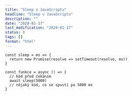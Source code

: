 ```yaml
---
title: "Sleep v JavaScriptu"
headline: "Sleep v JavaScriptu"
description: ""
date: "2020-01-17"
last_modification: "2020-01-17"
status: 0
tags: []
format: "html"
---
```


<pre><code>const sleep = ms => {
  return new Promise(resolve => setTimeout(resolve, ms))
}

const funkce = async () => {
  // kód před čekáním
  await sleep(5000)
  // nějaký kód, co se spustí po 5000 ms
}</code></pre>